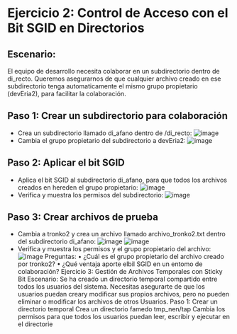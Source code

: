 # Ejercicio 2: Control de Acceso con el Bit SGID en Directorios
## Escenario:
El equipo de desarrollo necesita colaborar en un subdirectorio dentro de di_recto. Queremos asegurarnos de que cualquier archivo creado en ese subdirectorio tenga automaticamente el mismo grupo propietario (devEria2), para facilitar la colaboración.
## Paso 1: Crear un subdirectorio para colaboración
  - Crea un subdirectorio llamado di_afano dentro de /di_recto:
![image](https://github.com/user-attachments/assets/4e74a9e9-c1a0-4103-8c4e-35f40399fb78)
  - Cambia el grupo propietario del subdirectorio a devEria2:
![image](https://github.com/user-attachments/assets/572b9b0e-b39c-4183-a035-290e8a790b47)
## Paso 2: Aplicar el bit SGID
  - Aplica el bit SGID al subdirectorio di_afano, para que todos los archivos creados en hereden el grupo propietario:
![image](https://github.com/user-attachments/assets/9dd10697-6ecf-4dea-b565-6ee3fa78eccf)
  - Verifica y muestra los permisos del subdirectorio:
![image](https://github.com/user-attachments/assets/3f616161-4e97-4387-928f-ed52694673b0)
## Paso 3: Crear archivos de prueba
  - Cambia a tronko2 y crea un archivo llamado archivo_tronko2.txt dentro del subdirectorio di_afano:
![image](https://github.com/user-attachments/assets/3d02a4f0-a6e4-480d-88d7-7f2fa154f0cd)
![image](https://github.com/user-attachments/assets/3179ddaa-dddb-4f07-8266-a4d32ba75fdc)
  - Verifica y muestra los permisos y el grupo propietario del archivo:
![image](https://github.com/user-attachments/assets/50a1e949-8a28-4a10-bc68-fce1d5a3a22a)
Preguntas:
• ¿Cuál es el grupo propietario del archivo creado por tronko2?
• ¿Qué ventaja aporte elbil SGID en un entomo de colaboración?
Ejercicio 3: Gestión de Archivos Temporales con Sticky
Bit Escenario:
Se ha creado un directorio temporal compartido entre todos los usuarios del sistema. Necesitas asegurarte de que los usuarios puedan creary modificar sus propios archivos, pero no pueden eliminar o modificar los archivos de otros
Usuarios.
Paso 1: Crear un directorio temporal
Crea un directorio famedo tmp_nen/tap
Cambia los permisos para que todos los usuarios puedan leer, escribir y ejecutar en el directorie
